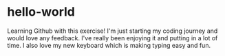 # hello-world
Learning Github with this exercise!
I'm just starting my coding journey and would love any feedback. I've really been enjoying it and putting in a lot of time. I also love my new keyboard which is making typing easy and fun.
